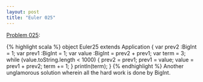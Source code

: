```yaml
---
layout: post
title: "Euler 025"
---
```


[Problem 025]\:

{% highlight scala %}
object Euler25 extends Application {
  var prev2 :BigInt = 1;
  var prev1 :BigInt = 1;
  var value :BigInt = prev2 + prev1;
  var term = 3;
  while (value.toString.length < 1000) {
    prev2 = prev1;
    prev1 = value;
    value = prev1 + prev2;
    term += 1;
  }
  println(term);
}
{% endhighlight %}
Another unglamorous solution wherein all the hard work is done by BigInt.



[Problem 025]: http://projecteuler.net/index.php?section=problems&id=25
